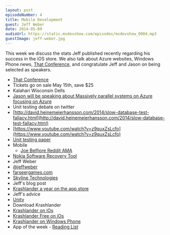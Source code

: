 ```yaml
---
layout: post
episodeNumber: 4
title: Mobile Development
guest: Jeff Weber
date: 2014-05-09
audioUrl: https://static.msdevshow.com/episodes/msdevshow_0004.mp3
guestImage: jeff-weber.jpg
---
```


This week we discuss the stats Jeff published recently regarding his success in the iOS store. We also talk about Azure websites, Windows Phone news, [That Conference](http://thatconference.com), and congratulate Jeff and Jason on being selected as speakers.
 
- [That Conference](http://thatconference.com)
 - Tickets go on sale May 15th, save $25
 - Kalahari Wisconsin Dells
 - [Jason will be speaking about Massively parallel systems on Azure focusing on Azure](https://www.thatconference.com/Sessions/Session/2451)
- Unit testing debate on twitter
 - [http://david.heinemeierhansson.com/2014/slow-database-test-fallacy.html](http://david.heinemeierhansson.com/2014/slow-database-test-fallacy.html)
 - [https://www.youtube.com/watch?v=z9quxZsLcfo](https://www.youtube.com/watch?v=z9quxZsLcfo)
 - [Unit testing paper](http://downloads.ytechie.com/Practical_.NET_Unit_Testing.pdf)
- Mobile
  - [Joe Belfiore Reddit AMA](http://www.reddit.com/r/windowsphone/comments/24jtcy/hi_im_joe_belfiore_from_the_windows_phone_team_ama/)
 - [Nokia Software Recovery Tool](http://www.wpcentral.com/nokia-software-recovery-tool-updated-support-windows-phone-81-and-more)
- Jeff Weber
 - [@jeffweber](http://twitter.com/jeffweber)
 - [farseergames.com](http://farseergames.com) 
 - [Skyline Technologies](http://skylinetechnologies.com)
- Jeff's blog post
 - [Krashlander a year on the app store](http://www.farseergames.com/blog/2014/4/24/krashlander-a-year-on-the-appstore)
- Jeff's advice
 - [Unity](https://unity3d.com/) 
- Download Krashlander 
 - [Krashlander on iOs](https://itunes.apple.com/us/app/krashlander-ski-jump-crash!/id506429660?mt=8)
 - [Krashlander Free on iOs](https://itunes.apple.com/us/app/krashlander-free-ski-jump/id857462884?mt=8)
 - [Krashlander on Windows Phone](http://www.windowsphone.com/s?appid=77024266-2cda-df11-a844-00237de2db9e)
- App of the week - [Reading List](http://www.windowsphone.com/s?appid=cb040d8c-f740-4393-9f59-431fa920b90a)
